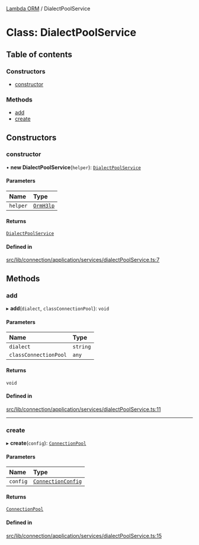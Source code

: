 [Lambda ORM](../README.md) / DialectPoolService

# Class: DialectPoolService

## Table of contents

### Constructors

- [constructor](DialectPoolService.md#constructor)

### Methods

- [add](DialectPoolService.md#add)
- [create](DialectPoolService.md#create)

## Constructors

### constructor

• **new DialectPoolService**(`helper`): [`DialectPoolService`](DialectPoolService.md)

#### Parameters

| Name | Type |
| :------ | :------ |
| `helper` | [`OrmH3lp`](OrmH3lp.md) |

#### Returns

[`DialectPoolService`](DialectPoolService.md)

#### Defined in

[src/lib/connection/application/services/dialectPoolService.ts:7](https://github.com/lambda-orm/lambdaorm/blob/326b72e7/src/lib/connection/application/services/dialectPoolService.ts#L7)

## Methods

### add

▸ **add**(`dialect`, `classConnectionPool`): `void`

#### Parameters

| Name | Type |
| :------ | :------ |
| `dialect` | `string` |
| `classConnectionPool` | `any` |

#### Returns

`void`

#### Defined in

[src/lib/connection/application/services/dialectPoolService.ts:11](https://github.com/lambda-orm/lambdaorm/blob/326b72e7/src/lib/connection/application/services/dialectPoolService.ts#L11)

___

### create

▸ **create**(`config`): [`ConnectionPool`](../interfaces/ConnectionPool.md)

#### Parameters

| Name | Type |
| :------ | :------ |
| `config` | [`ConnectionConfig`](../interfaces/ConnectionConfig.md) |

#### Returns

[`ConnectionPool`](../interfaces/ConnectionPool.md)

#### Defined in

[src/lib/connection/application/services/dialectPoolService.ts:15](https://github.com/lambda-orm/lambdaorm/blob/326b72e7/src/lib/connection/application/services/dialectPoolService.ts#L15)
